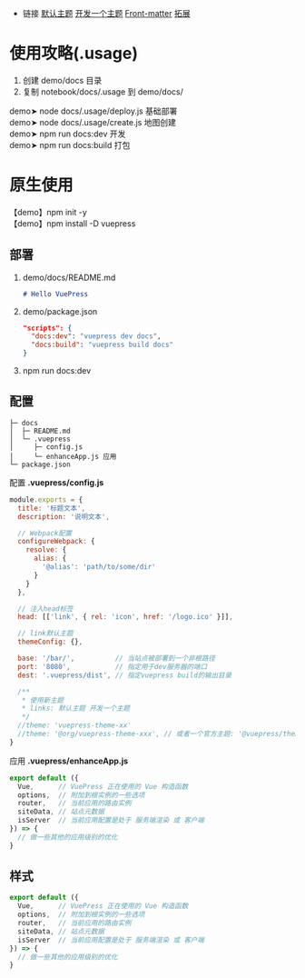 

- 链接
[默认主题](./default-theme)  [开发一个主题](./new-theme) [Front-matter](./front-matter)  [拓展](./tuozhan) 

# 使用攻略(.usage)

1. 创建 demo/docs 目录
2. 复制 notebook/docs/.usage 到 demo/docs/

demo➤ node docs/.usage/deploy.js    基础部署<br>
demo➤ node docs/.usage/create.js    地图创建<br>
demo➤ npm run docs:dev              开发<br>
demo➤ npm run docs:build            打包<br>


# 原生使用

【demo】npm init -y<br>
【demo】npm install -D vuepress

## 部署
1. demo/docs/README.md
    ```md
    # Hello VuePress

    ```
2. demo/package.json
    ```json 
    "scripts": {
      "docs:dev": "vuepress dev docs",
      "docs:build": "vuepress build docs" 
    }
    ```
3. npm run docs:dev

## 配置
```
├─ docs
│  ├─ README.md
│  └─ .vuepress
│     ├─ config.js
│     └─ enhanceApp.js 应用
└─ package.json
```

 
配置 **.vuepress/config.js**
```js
module.exports = {
  title: '标题文本',
  description: '说明文本',

  // Webpack配置
  configureWebpack: {
    resolve: {
      alias: {
        '@alias': 'path/to/some/dir'
      }
    }
  }, 

  // 注入head标签                     
  head: [['link', { rel: 'icon', href: '/logo.ico' }]], 

  // link默认主题
  themeConfig: {},                                  

  base: '/bar/',          // 当站点被部署到一个非根路径
  port: '8080',           // 指定用于dev服务器的端口
  dest: '.vuepress/dist', // 指定vuepress build的输出目录

  /**
   * 使用新主题
   * links: 默认主题 开发一个主题
   */
  //theme: 'vuepress-theme-xx'
  //theme: '@org/vuepress-theme-xxx', // 或者一个官方主题: '@vuepress/theme-xxx'
}
```
应用 **.vuepress/enhanceApp.js**
```js
export default ({
  Vue,      // VuePress 正在使用的 Vue 构造函数
  options,  // 附加到根实例的一些选项
  router,   // 当前应用的路由实例
  siteData, // 站点元数据
  isServer  // 当前应用配置是处于 服务端渲染 或 客户端
}) => {
  // 做一些其他的应用级别的优化
}
```
## 样式
```js
export default ({
  Vue,      // VuePress 正在使用的 Vue 构造函数
  options,  // 附加到根实例的一些选项
  router,   // 当前应用的路由实例
  siteData, // 站点元数据
  isServer  // 当前应用配置是处于 服务端渲染 或 客户端
}) => {
  // 做一些其他的应用级别的优化
}
```










